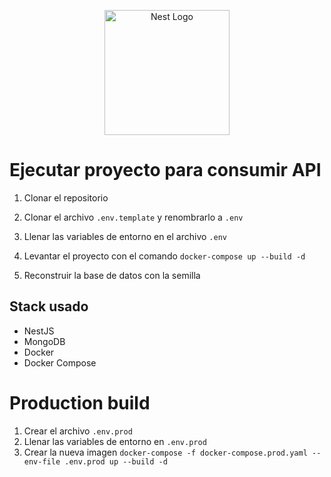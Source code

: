<p align="center">
  <a href="http://nestjs.com/" target="blank"><img src="https://nestjs.com/img/logo-small.svg" width="200" alt="Nest Logo" /></a>
</p>

# Ejecutar proyecto para consumir API

1. Clonar el repositorio

2. Clonar el archivo `.env.template` y renombrarlo a `.env`

3. Llenar las variables de entorno en el archivo `.env`

4. Levantar el proyecto con el comando `docker-compose up --build -d`

5. Reconstruir la base de datos con la semilla

## Stack usado

- NestJS
- MongoDB
- Docker
- Docker Compose

# Production build

1. Crear el archivo `.env.prod`
2. Llenar las variables de entorno en `.env.prod`
3. Crear la nueva imagen `docker-compose -f docker-compose.prod.yaml --env-file .env.prod up --build -d`
